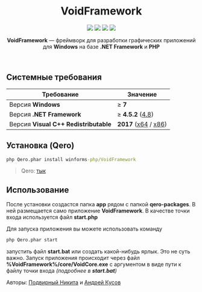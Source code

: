 <h1 align="center">VoidFramework</h1>

<p align="center">
    <a href="https://scrutinizer-ci.com/g/winforms-php/VoidFramework/?branch=dev" target="_blank"><img src="https://scrutinizer-ci.com/g/winforms-php/VoidFramework/badges/quality-score.png?b=dev"></a>
    <a href="https://scrutinizer-ci.com/g/winforms-php/VoidFramework/build-status/dev" target="_blank"><img src="https://scrutinizer-ci.com/g/winforms-php/VoidFramework/badges/build.png?b=dev"></a>
    <a href="https://scrutinizer-ci.com/code-intelligence" target="_blank"><img src="https://scrutinizer-ci.com/g/winforms-php/VoidFramework/badges/code-intelligence.svg?b=dev"></a>
    <a href="license.txt"><img src="https://img.shields.io/badge/license-GPL%20v3-blue.svg"></a>
</p>

<p align="center"><b>VoidFramework</b> — фреймворк для разработки графических приложений для <b>Windows</b> на базе <b>.NET Framework</b> и <b>PHP</b></p><br>

## Системные требования

Требование | Значение
------------- | -------------
Версия **Windows** | ≥ **7**
Версия **.NET Framework** | ≥ **4.5.2** ([4.8](http://go.microsoft.com/fwlink/?LinkId=2085155))
Версия **Visual C++ Redistributable** | **2017** ([x64](https://aka.ms/vs/16/release/VC_redist.x64.exe) / [x86](https://aka.ms/vs/16/release/VC_redist.x86.exe))

## Установка (Qero)

```cmd
php Qero.phar install winforms-php/VoidFramework
```

> Qero: [тык](https://github.com/KRypt0nn/Qero)

## Использование

После установки создастся папка **app** рядом с папкой **qero-packages**. В ней размещается само приложение **VoidFramework**. В качестве точки входа используется файл **start.php**

Для запуска приложения вы можете использовать команду

```cmd
php Qero.phar start
```

запустить файл **start.bat** или создать какой-нибудь ярлык. Это не суть важно. Запуск приложения происходит через файл **%VoidFramework%/core/VoidCore.exe** с аргументом в виде пути к файлу точки входа *(подробнее в **start.bat**)*

Авторы: [Подвирный Никита](https://vk.com/technomindlp) и [Андрей Кусов](https://vk.com/postmessagea)
